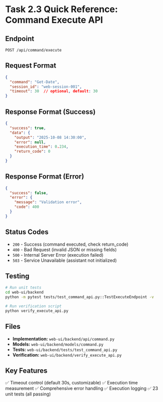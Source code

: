# Task 2.3 Quick Reference: Command Execute API

## Endpoint
```
POST /api/command/execute
```

## Request Format
```json
{
  "command": "Get-Date",
  "session_id": "web-session-001",
  "timeout": 30  // optional, default: 30
}
```

## Response Format (Success)
```json
{
  "success": true,
  "data": {
    "output": "2025-10-08 14:30:00",
    "error": null,
    "execution_time": 0.234,
    "return_code": 0
  }
}
```

## Response Format (Error)
```json
{
  "success": false,
  "error": {
    "message": "Validation error",
    "code": 400
  }
}
```

## Status Codes
- `200` - Success (command executed, check return_code)
- `400` - Bad Request (invalid JSON or missing fields)
- `500` - Internal Server Error (execution failed)
- `503` - Service Unavailable (assistant not initialized)

## Testing
```bash
# Run unit tests
cd web-ui/backend
python -m pytest tests/test_command_api.py::TestExecuteEndpoint -v

# Run verification script
python verify_execute_api.py
```

## Files
- **Implementation:** `web-ui/backend/api/command.py`
- **Models:** `web-ui/backend/models/command.py`
- **Tests:** `web-ui/backend/tests/test_command_api.py`
- **Verification:** `web-ui/backend/verify_execute_api.py`

## Key Features
✅ Timeout control (default 30s, customizable)
✅ Execution time measurement
✅ Comprehensive error handling
✅ Execution logging
✅ 23 unit tests (all passing)
